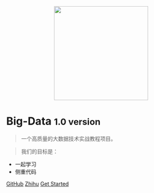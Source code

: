 <div align=center>
<img src="https://gitee.com/shenhao-stu/picgo/raw/master/Big-Data/logo.png" width="250">
</div>


# Big-Data <small>1.0 version</small>

> 一个高质量的大数据技术实战教程项目。

> 我们的目标是：

- 一起学习
- 侧重代码

[GitHub](https://github.com/shenhao-stu/Big-Data)
[Zhihu](https://www.zhihu.com/people/shenhao-63)
[Get Started](README.md)